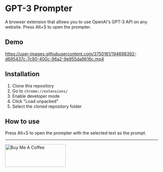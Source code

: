 # GPT-3 Prompter

A browser extension that allows you to use OpenAI's GPT-3 API on any website.
Press Alt+S to open the prompter.

## Demo
https://user-images.githubusercontent.com/3750161/194698392-d695437c-7c90-400c-96a2-9e955da9616c.mp4


## Installation

1. Clone this repository
2. Go to `chrome://extensions/`
3. Enable developer mode
4. Click "Load unpacked"
5. Select the cloned repository folder

## How to use

Press Alt+S to open the prompter with the selected text as the prompt.

---

<img src="https://www.buymeacoffee.com/assets/img/guidelines/download-assets-2.svg" alt="Buy Me A Coffee" style="width: 200px; height: 75px;" >
